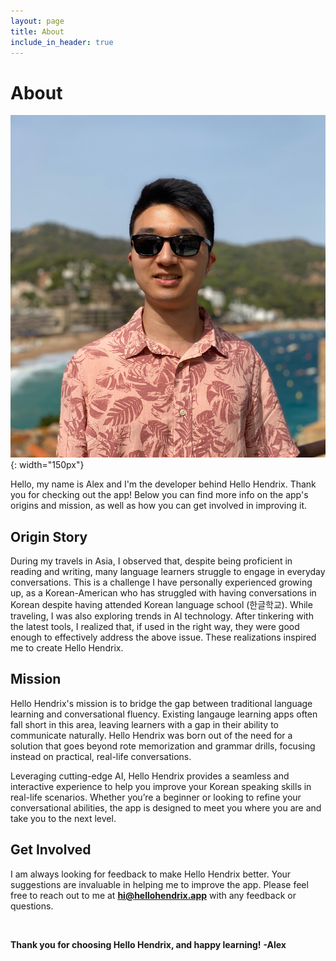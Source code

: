 ```yaml
---
layout: page
title: About
include_in_header: true
---
```


# About

![Image Alt Text](../assets/me.jpg){: width="150px"}

Hello, my name is Alex and I'm the developer behind Hello Hendrix. Thank you for checking out the app! Below you can find more info on the app's origins and mission, as well as how you can get involved in improving it.

## Origin Story

During my travels in Asia, I observed that, despite being proficient in reading and writing, many language learners struggle to engage in everyday conversations. This is a challenge I have personally experienced growing up, as a Korean-American who has struggled with having conversations in Korean despite having attended Korean language school (한글학교). While traveling, I was also exploring trends in AI technology. After tinkering with the latest tools, I realized that, if used in the right way, they were good enough to effectively address the above issue. These realizations inspired me to create Hello Hendrix.

## Mission

Hello Hendrix's mission is to bridge the gap between traditional language learning and conversational fluency. Existing langauge learning apps often fall short in this area, leaving learners with a gap in their ability to communicate naturally. Hello Hendrix was born out of the need for a solution that goes beyond rote memorization and grammar drills, focusing instead on practical, real-life conversations.

Leveraging cutting-edge AI, Hello Hendrix provides a seamless and interactive experience to help you improve your Korean speaking skills in real-life scenarios. Whether you’re a beginner or looking to refine your conversational abilities, the app is designed to meet you where you are and take you to the next level.

## Get Involved

I am always looking for feedback to make Hello Hendrix better. Your suggestions are invaluable in helping me to improve the app. Please feel free to reach out to me at **hi@hellohendrix.app** with any feedback or questions.

<br>

**Thank you for choosing Hello Hendrix, and happy learning!**
**-Alex**

<br>
